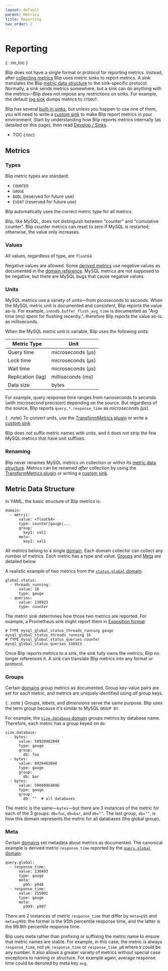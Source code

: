 ```yaml
---
layout: default
parent: Metrics
title: Reporting
nav_order: 2
---
```


# Reporting
{: .no_toc }

Blip does not have a single format or protocol for reporting metrics.
Instead, after [collecting metrics](collecting) Blip uses metric sinks to report metrics.
A sink translates the Blip [metric data structure](#metric-data-structure) to the sink-specific protocol.
Normally, a sink sends metrics somewhere, but a sink can do anything with the metrics&mdash;Blip does not impose any restrictions on sinks.
For example, the default [log sink](../sinks/log) dumps metrics to `STDOUT`.

Blip has several [built-in sinks](../sinks/), but unless you happen to use one of them, you will need to write a [custom sink](../develop/sinks) to make Blip report metrics in your environment.
Start by understanding how Blip reports metrics internally (as detailed on this page), then read [Develop / Sinks](../develop/sinks).

* TOC
{:toc}

## Metrics

### Types

Blip metric types are standard:

* `COUNTER`
* `GAUGE`
* `BOOL`  (reserved for future use)
* `EVENT` (reserved for future use)

Blip automatically uses the correct metric type for all metrics.

Blip, like MySQL, does not distinguish between "counter" and "cumulative counter".
Blip counter metrics can reset to zero if MySQL is restarted; otherwise, the value only increases.

### Values

All values, regardless of type, are `float64`.

Negative values are allowed.
Some [derived metrics](collecting#derived-metrics) use negative values as documented in the [domain reference](domains).
MySQL metrics are not supposed to be negative, but there are MySQL bugs that cause negative values.

### Units

MySQL metrics use a variety of units&mdash;from picoseconds to seconds.
When the MySQL metric unit is documented and consistent, Blip reports the value as-is.
For example, `innodb.buffer_flush_avg_time` is documented as "Avg time (ms) spent for flushing recently.", therefore Blip reports the value as-is: as milliseconds.

When the MySQL metric unit is variable, Blip uses the following units:

|Metric Type|Unit|
|-----------|----|
|Query time|microseconds (μs)
|Lock time|microseconds (μs)
|Wait time|microseconds (μs)
|Replication (lag)|milliseconds (ms)
|Data size|bytes

For example, query response time ranges from nanoseconds to seconds (with microsecond precision) depending on the source.
But regardless of the source, Blip reports `query.*.response_time` as _microseconds (μs)_.

{: .note}
To convert units, use the [TransformMetrics plugin](../develop/integration-api#plugins) or write a [custom sink](../develop/sinks)

Blip does _not_ suffix metric names with units, and it does not strip the few MySQL metrics that have unit suffixes.

### Renaming

Blip never renames MySQL metrics on collection or within its [metric data structure](#metric-data-structure).
Metrics can be renamed _after_ collection by using the [TransformMetrics plugin](../develop/integration-api#plugins) or writing a [custom sink](../develop/sinks).

## Metric Data Structure

In YAML, the basic structure of Blip metrics is:

```
domain:
  - metric:
      value: <float64>
      type: counter|gauge|...
      group:
        key1: val1
      meta:
        key1: val1
```

All metrics belong to a single [domain](domains).
Each domain collector can collect any number of metrics.
Each metric has a type and value.
[Groups](#groups) and [Meta](#meta) are detailed below.

A realistic example of two metrics from the [`status.global` domain](domains#statusglobal):

```
global.status:
  - threads_running:
      value: 16
      type: gauge
  - queries:
      value: 138923
      type: counter
```

The metric sink determines how those two metrics are reported.
For example, a Prometheus sink might report them in [Exposition format](https://github.com/prometheus/docs/blob/main/content/docs/instrumenting/exposition_formats.md):

```
# TYPE mysql_global_status_threads_running gauge
mysql_global_status_threads_running 16
# TYPE mysql_global_status_queries counter
mysql_global_status_queries 138923
```

Once Blip reports metrics to a sink, the sink fully owns the metrics; Blip no longer references it.
A sink can translate Blip metrics into any format or protocol.

### Groups

Certain [domains](domains) group metrics as documented.
Group key-value pairs are set for each metric, and metrics are uniquely identified using _all_ group keys.

{: .note }
_Groups_, _labels_, and _dimensions_ serve the same purpose.
Blip uses the term _group_ because it's similar to MySQL `GROUP BY`.

For example, the [`size.database` domain](domains#sizedata) groups metrics by database name.
Therefore, each metric has a group keyed on `db`:

```
size.database:
  - bytes:
      value: 50920482048
      type: gauge
      group:
        db: foo
  - bytes:
      value: 8920482048
      type: gauge
      group:
        db: bar
  - bytes:
      value: 59840964096
      type: gauge
      group:
        db: ""  # all databases
```

The metric is the same&mdash;`bytes`&mdash;but there are 3 instances of the metric for each of the 3 groups: `db=foo`, `db=bar`, and `db=""`.
The last group, `db=""`, is how this domain represents the metric for all databases (the global group).

### Meta

Certain [domains](domains) set metadata about metrics as documented.
The canonical example is derived metric `response_time` reported by the [`query.global` domain](domains#queryglobal):

```
query.global:
  - response_time:
      value: 130493
      type: gauge
      meta:
        p95: p948
  - response_time:
      value: 255001
      type: gauge
      meta:
        p999: p997
```

There are 2 instances of metric `response_time` that differ by `meta=p95` and `meta=p999`: the former is the 95th percentile response time, and the latter is the 99.9th percentile response time.

Blip uses meta rather than prefixing or suffixing the metric name to ensure that metric names are stable.
For example, in this case, the metric is always `response_time`, not `pN_response_time` or `response_time_pN` where `N` could be any number.
It also allows a greater variety of metrics without special case exceptions to naming or structure.
For example again, average response time could be denoted by meta key `avg`.
